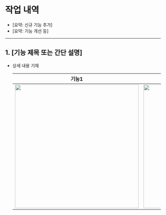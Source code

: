 # 작업 내역
- [요약: 신규 기능 추가]
- [요약: 기능 개선 등]

---

## 1. [기능 제목 또는 간단 설명]
- 상세 내용 기재
  
  |기능1|기능1|
  |:-:|:-:|
  |<img width="400" src="스크린샷 URL" />|<img width="400" src="스크린샷 URL" />|
